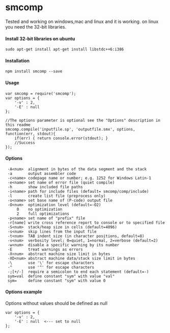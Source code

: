# smcomp

Tested and working on windows,mac and linux and it is working.
on linux you need the 32-bit libraries.

#### Install 32-bit libraries on ubuntu
    sudo apt-get install apt-get install libstdc++6:i386

#### Installation
    npm install smcomp --save

#### Usage

    var smcomp = require('smcomp');
    var options = {
        '-v' : 2,
        '-E' : null
    };

    //The options parameter is optional see the "Options" description in this readme
    smcomp.compile('inputfile.sp', 'outputfile.smx', options, function(err, stdout){
        if(err) { return console.error(stdout); }
        //Success
    });

#### Options

     -A<num>  alignment in bytes of the data segment and the stack
     -a       output assembler code
     -c<name> codepage name or number; e.g. 1252 for Windows Latin-1
     -e<name> set name of error file (quiet compile)
     -h       show included file paths
     -i<name> path for include files (default= smcomp/comp/include)
     -l       create list file (preprocess only)
     -o<name> set base name of (P-code) output file
     -O<num>  optimization level (default=-O2)
         0    no optimization
         2    full optimizations
     -p<name> set name of "prefix" file
     -r[name] write cross reference report to console or to specified file
     -S<num>  stack/heap size in cells (default=4096)
     -s<num>  skip lines from the input file
     -t<num>  TAB indent size (in character positions, default=8)
     -v<num>  verbosity level; 0=quiet, 1=normal, 2=verbose (default=2)
     -w<num>  disable a specific warning by its number
     -E       treat warnings as errors
     -X<num>  abstract machine size limit in bytes
     -XD<num> abstract machine data/stack size limit in bytes
     -\       use '\' for escape characters
     -^       use '^' for escape characters
     -;[+/-]  require a semicolon to end each statement (default=-)
     sym=val  define constant "sym" with value "val"
     sym=     define constant "sym" with value 0

#### Options example

Options without values should be defined as null

    var options = {
        '-v' : 2,
        '-E' : null  <--- set to null
    };
